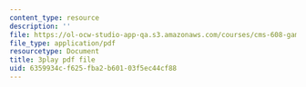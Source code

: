 ```yaml
---
content_type: resource
description: ''
file: https://ol-ocw-studio-app-qa.s3.amazonaws.com/courses/cms-608-game-design-fall-2010/6359934cf625fba2b60103f5ec44cf88_68558.pdf
file_type: application/pdf
resourcetype: Document
title: 3play pdf file
uid: 6359934c-f625-fba2-b601-03f5ec44cf88
---
```

